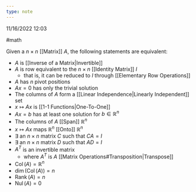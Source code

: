 ```yaml
---
type: note
---
```

11/16/2022 12:03

  #math 

Given a $n\times n$ [[Matrix]] $A$, the following statements are equivalent:

- $A$ is [[Inverse of a Matrix|Invertible]]
- $A$ is row equivalent to the $n\times n$ [[Identity Matrix]] $I$
	- that is, it can be reduced to $I$ through [[Elementary Row Operations]]
- $A$ has $n$ pivot positions
- $Ax=0$ has only the trivial solution
- The columns of $A$ form a [[Linear Independence|Linearly Independent]] set
- $x\mapsto Ax$ is [[1-1 Functions|One-To-One]]
- $Ax=b$ has at least one solution for $b\in\mathbb{R}^n$
- The columns of $A$ [[Span]] $\mathbb{R}^n$
- $x\mapsto Ax$ maps $\mathbb{R}^n$ [[Onto]] $\mathbb{R}^n$
- $\exists$ an $n\times n$ matrix $C$ such that $CA=I$
- $\exists$ an $n\times n$ matrix $D$ such that $AD=I$
- $A^T$ is an invertible matrix
	- where $A^T$ is $A$ [[Matrix Operations#Transposition|Transpose]]
- $\operatorname{Col}(A)=\mathbb{R}^n$
- $\operatorname{dim}(\operatorname{Col}(A))=n$
- $\operatorname{Rank}(A)=n$
- $\operatorname{Nul}(A)=0$